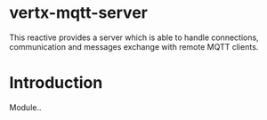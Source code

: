 # vertx-mqtt-server
This reactive provides a server which is able to handle connections, communication and messages exchange with remote MQTT clients.
# Introduction

Module..
